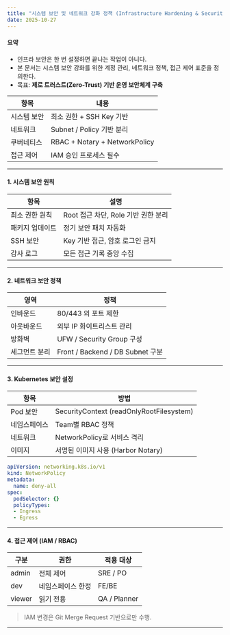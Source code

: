 ```yaml
---
title: "시스템 보안 및 네트워크 강화 정책 (Infrastructure Hardening & Security)"
date: 2025-10-27
---
```


#### 요약
- 인프라 보안은 한 번 설정하면 끝나는 작업이 아니다.  
- 본 문서는 시스템 보안 강화를 위한 계정 관리, 네트워크 정책, 접근 제어 표준을 정의한다.  
- 목표: **제로 트러스트(Zero-Trust) 기반 운영 보안체계 구축**

| 항목     | 내용                            |
| ------ | ----------------------------- |
| 시스템 보안 | 최소 권한 + SSH Key 기반            |
| 네트워크   | Subnet / Policy 기반 분리         |
| 쿠버네티스  | RBAC + Notary + NetworkPolicy |
| 접근 제어  | IAM 승인 프로세스 필수                |

---

#### 1. 시스템 보안 원칙

| 항목 | 설명 |
|------|------|
| 최소 권한 원칙 | Root 접근 차단, Role 기반 권한 분리 |
| 패키지 업데이트 | 정기 보안 패치 자동화 |
| SSH 보안 | Key 기반 접근, 암호 로그인 금지 |
| 감사 로그 | 모든 접근 기록 중앙 수집 |

---

#### 2. 네트워크 보안 정책

| 영역 | 정책 |
|------|------|
| 인바운드 | 80/443 외 포트 제한 |
| 아웃바운드 | 외부 IP 화이트리스트 관리 |
| 방화벽 | UFW / Security Group 구성 |
| 세그먼트 분리 | Front / Backend / DB Subnet 구분 |

---

#### 3. Kubernetes 보안 설정

| 항목 | 방법 |
|------|------|
| Pod 보안 | SecurityContext (readOnlyRootFilesystem) |
| 네임스페이스 | Team별 RBAC 정책 |
| 네트워크 | NetworkPolicy로 서비스 격리 |
| 이미지 | 서명된 이미지 사용 (Harbor Notary) |

```yaml
apiVersion: networking.k8s.io/v1
kind: NetworkPolicy
metadata:
  name: deny-all
spec:
  podSelector: {}
  policyTypes:
  - Ingress
  - Egress
```

---

#### 4. 접근 제어 (IAM / RBAC)

| 구분     | 권한        | 적용 대상        |
| ------ | --------- | ------------ |
| admin  | 전체 제어     | SRE / PO     |
| dev    | 네임스페이스 한정 | FE/BE        |
| viewer | 읽기 전용     | QA / Planner |

> IAM 변경은 Git Merge Request 기반으로만 수행.

---


